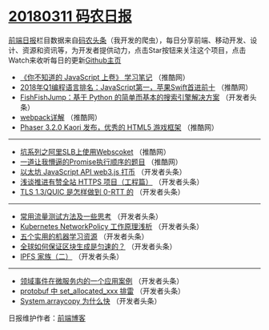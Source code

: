 # [20180311 码农日报](https://toutiao.qdkfweb.cn/date/2018/03/11)

[前端日报](https://qdkfweb.cn/c/news)栏目数据来自[码农头条](https://toutiao.qdkfweb.cn/)（我开发的爬虫），每日分享前端、移动开发、设计、资源和资讯等，为开发者提供动力，点击Star按钮来关注这个项目，点击Watch来收听每日的更新[Github主页](https://github.com/kujian/frontendDaily)
* [《你不知道的 JavaScript 上卷》 学习笔记](https://toutiao.qdkfweb.cn/66859.html) （推酷网）
* [2018年Q1编程语言排名：JavaScript第一，苹果Swift首进前十](https://toutiao.qdkfweb.cn/66858.html) （推酷网）
* [FishFishJump：基于 Python 的简单而基本的搜索引擎解决方案](https://toutiao.qdkfweb.cn/66832.html) （开发者头条）
* [webpack详解](https://toutiao.qdkfweb.cn/66856.html) （推酷网）
* [Phaser 3.2.0 Kaori 发布，优秀的 HTML5 游戏框架](https://toutiao.qdkfweb.cn/66857.html) （推酷网）

***
* [坑系列之阿里SLB上使用Webscoket](https://toutiao.qdkfweb.cn/66854.html) （推酷网）
* [一道让我懵逼的Promise执行顺序的题目](https://toutiao.qdkfweb.cn/66855.html) （推酷网）
* [以太坊 JavaScript API web3.js 打币](https://toutiao.qdkfweb.cn/66836.html) （开发者头条）
* [浅谈推进有赞全站 HTTPS 项目（工程篇）](https://toutiao.qdkfweb.cn/66834.html) （开发者头条）
* [TLS 1.3/QUIC 是怎样做到 0-RTT 的](https://toutiao.qdkfweb.cn/66833.html) （开发者头条）

***
* [常用流量测试方法及一些思考](https://toutiao.qdkfweb.cn/66840.html) （开发者头条）
* [Kubernetes NetworkPolicy 工作原理浅析](https://toutiao.qdkfweb.cn/66837.html) （开发者头条）
* [五个实用的机器学习资源](https://toutiao.qdkfweb.cn/66831.html) （开发者头条）
* [全球如何保证区块生成是匀速的？](https://toutiao.qdkfweb.cn/66830.html) （开发者头条）
* [IPFS 家族（二）](https://toutiao.qdkfweb.cn/66841.html) （开发者头条）

***
* [领域事件在微服务内的一个应用案例](https://toutiao.qdkfweb.cn/66839.html) （开发者头条）
* [protobuf 中 set_allocated_xxx 排雷](https://toutiao.qdkfweb.cn/66838.html) （开发者头条）
* [System.arraycopy 为什么快](https://toutiao.qdkfweb.cn/66835.html) （开发者头条）

日报维护作者：[前端博客](https://qdkfweb.cn/) 